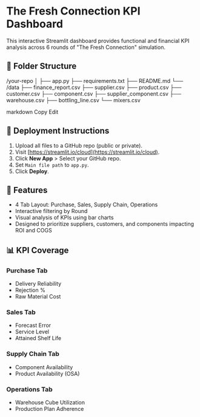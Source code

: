 # The Fresh Connection KPI Dashboard

This interactive Streamlit dashboard provides functional and financial KPI analysis across 6 rounds of "The Fresh Connection" simulation.

## 📁 Folder Structure

/your-repo
│
├── app.py
├── requirements.txt
├── README.md
└── /data
├── finance_report.csv
├── supplier.csv
├── product.csv
├── customer.csv
├── component.csv
├── supplier_component.csv
├── warehouse.csv
├── bottling_line.csv
└── mixers.csv

markdown
Copy
Edit

## 🚀 Deployment Instructions

1. Upload all files to a GitHub repo (public or private).
2. Visit [https://streamlit.io/cloud](https://streamlit.io/cloud).
3. Click **New App** > Select your GitHub repo.
4. Set `Main file path` to `app.py`.
5. Click **Deploy**.

## 🎯 Features

- 4 Tab Layout: Purchase, Sales, Supply Chain, Operations
- Interactive filtering by Round
- Visual analysis of KPIs using bar charts
- Designed to prioritize suppliers, customers, and components impacting ROI and COGS

## 📊 KPI Coverage

### Purchase Tab
- Delivery Reliability
- Rejection %
- Raw Material Cost

### Sales Tab
- Forecast Error
- Service Level
- Attained Shelf Life

### Supply Chain Tab
- Component Availability
- Product Availability (OSA)

### Operations Tab
- Warehouse Cube Utilization
- Production Plan Adherence
